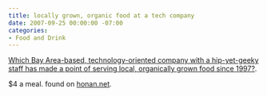 ```yaml
---
title: locally grown, organic food at a tech company
date: 2007-09-25 00:00:00 -07:00
categories:
- Food and Drink
---
```


<p><a href="http://www.ethicurean.com/2007/09/20/corporate-cafe/">Which Bay Area-based, technology-oriented company with a hip-yet-geeky staff has made a point of serving local, organically grown food since 1997?</a>.</p>

<p>$4 a meal. found on <a href="http://emptyage.honan.net/mth/2007/09/links-for-200-9.html">honan.net</a>.</p>

